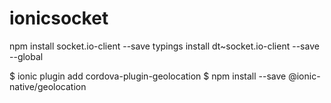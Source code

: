# ionicsocket

npm install socket.io-client --save
typings install dt~socket.io-client --save --global

$ ionic plugin add cordova-plugin-geolocation
$ npm install --save @ionic-native/geolocation
